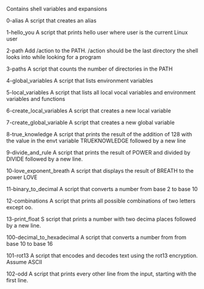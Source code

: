 Contains shell variables and expansions

0-alias A script that creates an alias

1-hello_you A script that prints hello user where user is the current Linux user

2-path Add /action to the PATH. /action should be the last directory the shell looks into while looking for a program

3-paths A script that counts the number of directories in the PATH

4-global_variables  A script that lists environment variables

5-local_variables A script that lists all local vocal variables and environment variables and functions

6-create_local_variables A script that creates a new local variable

7-create_global_variable A script that creates a new global variable

8-true_knowledge A script that prints the result of the addition of 128 with the value in the envt variable TRUEKNOWLEDGE followed by a new line

9-divide_and_rule A script that prints the result of POWER and divided by DIVIDE followed by a new line.

10-love_exponent_breath A script that displays the result of BREATH to the power LOVE

11-binary_to_decimal A script that converts  a number from base 2 to base 10

12-combinations A script that prints all possible combinations of two letters except oo.

13-print_float S script that prints a number with two decima places followed by a new line.

100-decimal_to_hexadecimal A script that converts a number from  from base 10 to base 16

101-rot13 A script that encodes and decodes text using the rot13 encryption. Assume ASCII

102-odd A script that prints every other line from the input, starting with the first line.



